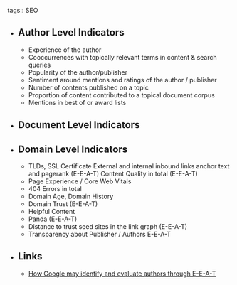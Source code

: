 tags:: SEO

- ## Author Level Indicators
	- Experience of the author
	- Cooccurrences with topically relevant terms in content & search queries
	- Popularity of the author/publisher
	- Sentiment around mentions and ratings of the author / publisher
	- Number of contents published on a topic
	- Proportion of content contributed to a topical document corpus
	- Mentions in best of or award lists
- ## Document Level Indicators
- ## Domain Level Indicators
	- TLDs, SSL Certificate
	  External and internal inbound
	  links anchor text and pagerank
	  (E-E-A-T)
	  Content Quality in total (E-E-A-T)
	- Page Experience / Core Web Vitals
	- 404 Errors in total
	- Domain Age, Domain History
	- Domain Trust (E-E-A-T)
	- Helpful Content
	- Panda (E-E-A-T)
	- Distance to trust seed sites in the link graph (E-E-A-T)
	- Transparency about Publisher / Authors E-E-A-T
- ## Links
	- [How Google may identify and evaluate authors through E-E-A-T](https://searchengineland.com/google-identify-evaluate-authors-e-e-a-t-395639)